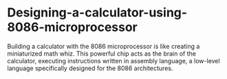 # Designing-a-calculator-using-8086-microprocessor
Building a calculator with the 8086 microprocessor is like creating a miniaturized math whiz. This powerful chip acts as the brain of the calculator, executing instructions written in assembly language, a low-level language specifically designed for the 8086 architectures.

